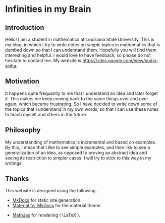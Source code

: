 # Infinities in my Brain

## Introduction

Hello! I am a student in mathematics at Louisiana State University. This is my blog, in which I try to write notes on simple topics in mathematics that is dumbed down so that I can understand them. Hopefully you will find them interesting and helpful. I would love to have feedback, so please do not hesitate to contact me. My website is https://sites.google.com/view/sudip-sinha.


## Motivation

It happens quite frequently to me that I understand an idea and later forget it. This makes me keep coming back to the same things over and over again, which became frustrating. So I have decided to write down some of the topics that I understand in my own words, so that I can use these notes to teach myself and others in the future.


## Philosophy

My understanding of mathematics is incremental and based on examples. By this, I mean that I like to see simple examples, and then like to see a generalization of an idea, as opposed to proving an abstract idea and seeing its restriction to simpler cases. I will try to stick to this way in my writings.


## Thanks

This website is designed using the following.

*   [MkDocs](https://www.mkdocs.org/) for static site generation.
*   [Material for MkDocs](https://squidfunk.github.io/mkdocs-material/) for the material theme.
<!-- *   [\( \KaTeX \)](https://katex.org/) for processing \( \LaTeX \). -->
*   [MathJax](https://www.mathjax.org/) for rendering \( \LaTeX \).
<!-- I am not using KaTeX because I do not know how to link begin..end block from Arithmatex with KaTeX. ToDo: ask! -->
